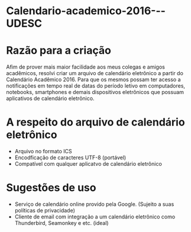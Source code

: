 # Calendario-academico-2016---UDESC

# Razão para a criação  
Afim de prover mais maior facilidade aos meus colegas e amigos acadêmicos, resolvi criar um arquivo de calendário eletrônico a partir do Calendário Acadêmico 2016. Para que os mesmos possam ter acesso a notificações em tempo real de datas do período letivo em computadores, notebooks, smartphones e demais dispositivos eletrônicos que possuam aplicativos de calendário eletrônico.

# A respeito do arquivo de calendário eletrônico  
- Arquivo no formato ICS  
- Encodficação de caracteres UTF-8 (portável)  
- Compatível com qualquer aplicatvo de calendário eletrônico  

# Sugestões de uso 
- Serviço de calendário online provido pela Google. (Sujeito a suas políticas de privacidade)  
- Cliente de email com integração a um calendário eletrônico como Thunderbird, Seamonkey e etc. (ideal)  
